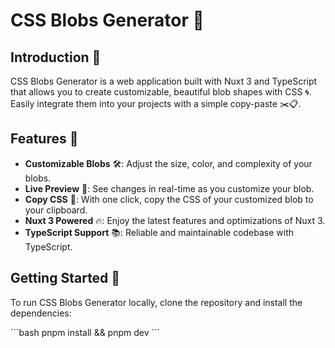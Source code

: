 # CSS Blobs Generator 🎨

## Introduction 👋
CSS Blobs Generator is a web application built with Nuxt 3 and TypeScript that allows you to create customizable, beautiful blob shapes with CSS 🌀. Easily integrate them into your projects with a simple copy-paste ✂️📋.

## Features 🌟
- **Customizable Blobs** 🛠: Adjust the size, color, and complexity of your blobs.
- **Live Preview** 👀: See changes in real-time as you customize your blob.
- **Copy CSS** 📄: With one click, copy the CSS of your customized blob to your clipboard.
- **Nuxt 3 Powered** 🔥: Enjoy the latest features and optimizations of Nuxt 3.
- **TypeScript Support** 📚: Reliable and maintainable codebase with TypeScript.

## Getting Started 🚀
To run CSS Blobs Generator locally, clone the repository and install the dependencies:

\```bash
pnpm install && pnpm dev
\```
